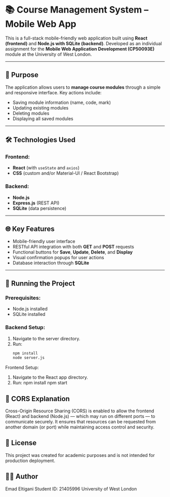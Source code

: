 # 📚 Course Management System – Mobile Web App

This is a full-stack mobile-friendly web application built using **React (frontend)** and **Node.js with SQLite (backend)**. Developed as an individual assignment for the **Mobile Web Application Development (CP50093E)** module at the University of West London.

---

## 🎯 Purpose

The application allows users to **manage course modules** through a simple and responsive interface. Key actions include:

- Saving module information (name, code, mark)
- Updating existing modules
- Deleting modules
- Displaying all saved modules

---

## 🛠️ Technologies Used

### Frontend:
- **React** (with `useState` and `axios`)
- **CSS** (custom and/or Material-UI / React Bootstrap)

### Backend:
- **Node.js**
- **Express.js** (REST API)
- **SQLite** (data persistence)

---

## 🌐 Key Features

- Mobile-friendly user interface
- RESTful API integration with both **GET** and **POST** requests
- Functional buttons for **Save**, **Update**, **Delete**, and **Display**
- Visual confirmation popups for user actions
- Database interaction through **SQLite**

---

## 🚀 Running the Project

### Prerequisites:
- Node.js installed
- SQLite installed

### Backend Setup:
1. Navigate to the server directory.
2. Run:
   ```bash
   npm install
   node server.js
Frontend Setup:

1. Navigate to the React app directory.
2. Run:
npm install
npm start

## 🔐 CORS Explanation

Cross-Origin Resource Sharing (CORS) is enabled to allow the frontend (React) and backend (Node.js) — which may run on different ports — to communicate securely. It ensures that resources can be requested from another domain (or port) while maintaining access control and security.

## 📄 License

This project was created for academic purposes and is not intended for production deployment.

## 👨‍💻 Author

Emad Eltigani
Student ID: 21405996
University of West London
